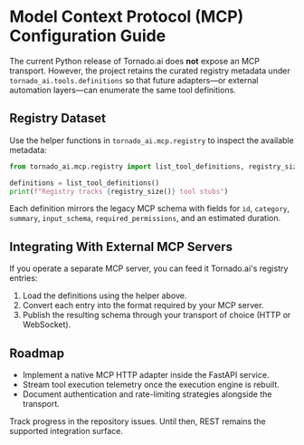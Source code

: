 # Model Context Protocol (MCP) Configuration Guide

The current Python release of Tornado.ai does **not** expose an MCP transport.
However, the project retains the curated registry metadata under
`tornado_ai.tools.definitions` so that future adapters—or external automation
layers—can enumerate the same tool definitions.

## Registry Dataset

Use the helper functions in `tornado_ai.mcp.registry` to inspect the available
metadata:

```python
from tornado_ai.mcp.registry import list_tool_definitions, registry_size

definitions = list_tool_definitions()
print(f"Registry tracks {registry_size()} tool stubs")
```

Each definition mirrors the legacy MCP schema with fields for `id`, `category`,
`summary`, `input_schema`, `required_permissions`, and an estimated duration.

## Integrating With External MCP Servers

If you operate a separate MCP server, you can feed it Tornado.ai's registry
entries:

1. Load the definitions using the helper above.
2. Convert each entry into the format required by your MCP server.
3. Publish the resulting schema through your transport of choice (HTTP or
   WebSocket).

## Roadmap

- Implement a native MCP HTTP adapter inside the FastAPI service.
- Stream tool execution telemetry once the execution engine is rebuilt.
- Document authentication and rate-limiting strategies alongside the transport.

Track progress in the repository issues. Until then, REST remains the supported
integration surface.
